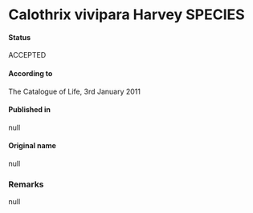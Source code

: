 # Calothrix vivipara Harvey SPECIES

#### Status
ACCEPTED

#### According to
The Catalogue of Life, 3rd January 2011

#### Published in
null

#### Original name
null

### Remarks
null